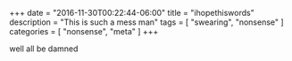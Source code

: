 +++
date = "2016-11-30T00:22:44-06:00"
title = "ihopethiswords"
description = "This is such a mess man"
tags = [
  "swearing",
  "nonsense"
]
categories = [
    "nonsense",
    "meta"
]
+++

well all be damned